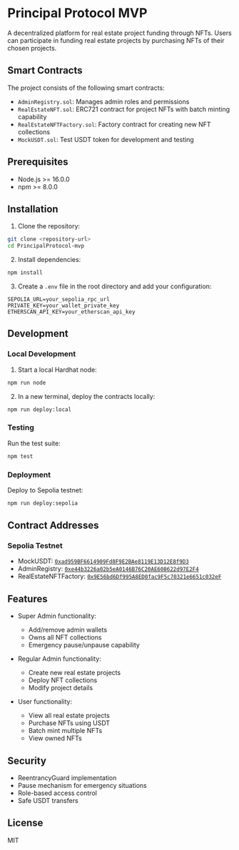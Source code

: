 # Principal Protocol MVP

A decentralized platform for real estate project funding through NFTs. Users can participate in funding real estate projects by purchasing NFTs of their chosen projects.

## Smart Contracts

The project consists of the following smart contracts:

- `AdminRegistry.sol`: Manages admin roles and permissions
- `RealEstateNFT.sol`: ERC721 contract for project NFTs with batch minting capability
- `RealEstateNFTFactory.sol`: Factory contract for creating new NFT collections
- `MockUSDT.sol`: Test USDT token for development and testing

## Prerequisites

- Node.js >= 16.0.0
- npm >= 8.0.0

## Installation

1. Clone the repository:
```bash
git clone <repository-url>
cd PrincipalProtocol-mvp
```

2. Install dependencies:
```bash
npm install
```

3. Create a `.env` file in the root directory and add your configuration:
```env
SEPOLIA_URL=your_sepolia_rpc_url
PRIVATE_KEY=your_wallet_private_key
ETHERSCAN_API_KEY=your_etherscan_api_key
```

## Development

### Local Development

1. Start a local Hardhat node:
```bash
npm run node
```

2. In a new terminal, deploy the contracts locally:
```bash
npm run deploy:local
```

### Testing

Run the test suite:
```bash
npm test
```

### Deployment

Deploy to Sepolia testnet:
```bash
npm run deploy:sepolia
```

## Contract Addresses

### Sepolia Testnet
- MockUSDT: [`0xad959BF6614909Fd8F9E2BAe8119E13D12E8f9D3`](https://sepolia.etherscan.io/address/0xad959BF6614909Fd8F9E2BAe8119E13D12E8f9D3)
- AdminRegistry: [`0xe44b3226a02b5eA0146B76C20AE608622d97E2F4`](https://sepolia.etherscan.io/address/0xe44b3226a02b5eA0146B76C20AE608622d97E2F4)
- RealEstateNFTFactory: [`0x9E56bd6Df995A8ED0fac9F5c70321e6651c032eF`](https://sepolia.etherscan.io/address/0x9E56bd6Df995A8ED0fac9F5c70321e6651c032eF)

## Features

- Super Admin functionality:
  - Add/remove admin wallets
  - Owns all NFT collections
  - Emergency pause/unpause capability

- Regular Admin functionality:
  - Create new real estate projects
  - Deploy NFT collections
  - Modify project details

- User functionality:
  - View all real estate projects
  - Purchase NFTs using USDT
  - Batch mint multiple NFTs
  - View owned NFTs

## Security

- ReentrancyGuard implementation
- Pause mechanism for emergency situations
- Role-based access control
- Safe USDT transfers

## License

MIT
